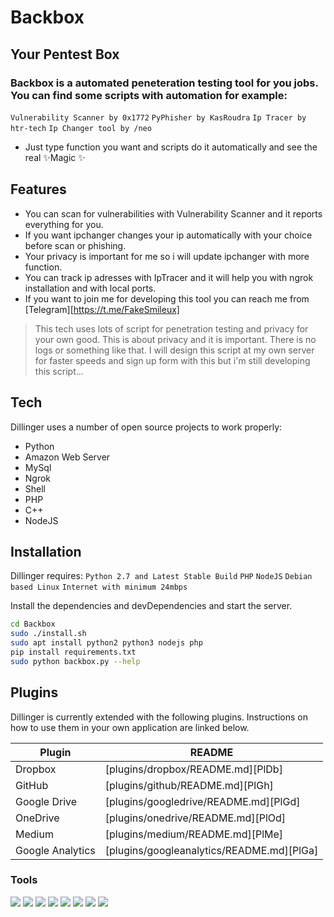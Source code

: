 # Backbox
## Your Pentest Box
### Backbox is a automated peneteration testing tool for you jobs. You can find some scripts with automation for example:

```Vulnerability Scanner by 0x1772```
```PyPhisher by KasRoudra```
```Ip Tracer by htr-tech```
```Ip Changer tool by /neo```

- Just type function you want and scripts do it automatically and see the real ✨Magic ✨

## Features

- You can scan for vulnerabilities with Vulnerability Scanner and it reports everything for you.
- If you want ipchanger changes your ip automatically with your choice before scan or phishing.
- Your privacy is important for me so i will update ipchanger with more function.
- You can track ip adresses with IpTracer and it will help you with ngrok installation and with local ports.
- If you want to join me for developing this tool you can reach me from [Telegram][https://t.me/FakeSmileux]

> This tech uses lots of script for penetration testing
> and privacy for your own good. This is 
> about privacy and it is important. There is no 
> logs or something like that. I will design this script 
> at my own server for faster speeds and sign up form with 
> this but i'm still developing this script...

## Tech

Dillinger uses a number of open source projects to work properly:

- Python
- Amazon Web Server
- MySql
- Ngrok
- Shell
- PHP
- C++
- NodeJS

## Installation

Dillinger requires:
```Python 2.7 and Latest Stable Build```
```PHP```
```NodeJS```
```Debian based Linux```
```Internet with minimum 24mbps```

Install the dependencies and devDependencies and start the server.

```sh
cd Backbox
sudo ./install.sh
sudo apt install python2 python3 nodejs php
pip install requirements.txt
sudo python backbox.py --help
```

## Plugins

Dillinger is currently extended with the following plugins.
Instructions on how to use them in your own application are linked below.

| Plugin | README |
| ------ | ------ |
| Dropbox | [plugins/dropbox/README.md][PlDb] |
| GitHub | [plugins/github/README.md][PlGh] |
| Google Drive | [plugins/googledrive/README.md][PlGd] |
| OneDrive | [plugins/onedrive/README.md][PlOd] |
| Medium | [plugins/medium/README.md][PlMe] |
| Google Analytics | [plugins/googleanalytics/README.md][PlGa] |

### Tools

![](https://img.shields.io/badge/Tool-VisualStudioCode-informational?style=flat&logo=<TOOL>&logoColor=white&color=ff2300)
![](https://img.shields.io/badge/Tool-SqlLite-informational?style=flat&logo=<TOOL>&logoColor=white&color=ff2300)
![](https://img.shields.io/badge/Tool-Vim-informational?style=flat&logo=<TOOL>&logoColor=white&color=ff2300)
![](https://img.shields.io/badge/Tool-AndroidStudio-informational?style=flat&logo=<TOOL>&logoColor=white&color=ff2300)
![](https://img.shields.io/badge/Tool-PyCharm-informational?style=flat&logo=<TOOL>&logoColor=white&color=ff2300)
![](https://img.shields.io/badge/Tool-GitBash-informational?style=flat&logo=<TOOL>&logoColor=white&color=ff2300)
![](https://img.shields.io/badge/Tool-Terminal-informational?style=flat&logo=<TOOL>&logoColor=white&color=ff2300)
![](https://img.shields.io/badge/Tool-FirefoxDevEdition-informational?style=flat&logo=<TOOL>&logoColor=white&color=ff2300)
